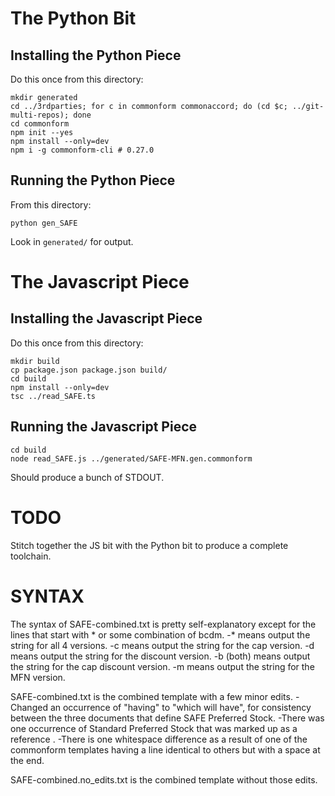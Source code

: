 # The Python Bit

## Installing the Python Piece

Do this once from this directory:
```
mkdir generated
cd ../3rdparties; for c in commonform commonaccord; do (cd $c; ../git-multi-repos); done
cd commonform
npm init --yes
npm install --only=dev
npm i -g commonform-cli # 0.27.0
```

## Running the Python Piece

From this directory:
```
python gen_SAFE
```

Look in `generated/` for output.

# The Javascript Piece

## Installing the Javascript Piece

Do this once from this directory:

```
mkdir build
cp package.json package.json build/
cd build
npm install --only=dev
tsc ../read_SAFE.ts
```

## Running the Javascript Piece

```
cd build
node read_SAFE.js ../generated/SAFE-MFN.gen.commonform
```

Should produce a bunch of STDOUT.

# TODO

Stitch together the JS bit with the Python bit to produce a complete toolchain.


# SYNTAX

The syntax of SAFE-combined.txt is pretty self-explanatory except for the lines that start with * or some combination of bcdm. 
-* means output the string for all 4 versions.
-c means output the string for the cap version.
-d means output the string for the discount version.
-b (both) means output the string for the cap discount version.
-m means output the string for the MFN version.

SAFE-combined.txt is the combined template with a few minor edits.
-Changed an occurrence of "having" to "which will have", for consistency between the three documents that define SAFE Preferred Stock.
-There was one occurrence of Standard Preferred Stock that was marked up as a reference <Standard Preferred Stock>.
-There is one whitespace difference as a result of one of the commonform templates having a line identical to others but with a space at the end.

SAFE-combined.no_edits.txt is the combined template without those edits.
